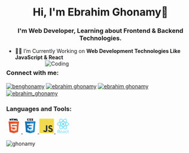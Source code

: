 <h1 align="center">Hi, I'm Ebrahim Ghonamy👋</h1>
<h3 align="center">
  I'm Web Developer, Learning about Frontend & Backend Technologies.
</h3>

- 👨‍💻 I’m Currently Working on **Web Development Technologies Like JavaScript &
React**
<img
  align="right"
  width="400"
  src="https://media.tenor.com/6JptszQgCnkAAAAj/text-work.gif"
  alt="Coding"
/>
<h3 align="left">Connect with me:</h3>
<p align="left">
  <a href="https://twitter.com/benghonamy" target="blank"
    ><img
      align="center"
      src="https://raw.githubusercontent.com/rahuldkjain/github-profile-readme-generator/master/src/images/icons/Social/twitter.svg"
      alt="benghonamy"
      height="30"
      width="40"
  /></a>
  <a href="https://linkedin.com/in/ebrahim ghonamy" target="blank"
    ><img
      align="center"
      src="https://raw.githubusercontent.com/rahuldkjain/github-profile-readme-generator/master/src/images/icons/Social/linked-in-alt.svg"
      alt="ebrahim ghonamy"
      height="30"
      width="40"
  /></a>
  <a href="https://fb.com/ebrahim ghonamy" target="blank"
    ><img
      align="center"
      src="https://raw.githubusercontent.com/rahuldkjain/github-profile-readme-generator/master/src/images/icons/Social/facebook.svg"
      alt="ebrahim ghonamy"
      height="30"
      width="40"
  /></a>
  <a href="https://instagram.com/ebrahim_ghonamy" target="blank"
    ><img
      align="center"
      src="https://raw.githubusercontent.com/rahuldkjain/github-profile-readme-generator/master/src/images/icons/Social/instagram.svg"
      alt="ebrahim_ghonamy"
      height="30"
      width="40"
  /></a>
</p>

<h3 align="left">Languages and Tools:</h3>
<p align="left">
  <a href="https://www.w3.org/html/" target="_blank" rel="noreferrer">
    <img
      src="https://raw.githubusercontent.com/devicons/devicon/master/icons/html5/html5-original-wordmark.svg"
      alt="html5"
      width="40"
      height="40"
    />
  </a>
  <a href="https://www.w3schools.com/css/" target="_blank" rel="noreferrer">
    <img
      src="https://raw.githubusercontent.com/devicons/devicon/master/icons/css3/css3-original-wordmark.svg"
      alt="css3"
      width="40"
      height="40"
    />
  </a>
  <a
    href="https://developer.mozilla.org/en-US/docs/Web/JavaScript"
    target="_blank"
    rel="noreferrer"
  >
    <img
      src="https://raw.githubusercontent.com/devicons/devicon/master/icons/javascript/javascript-original.svg"
      alt="javascript"
      width="40"
      height="40"
    />
  </a>
  <a href="https://reactjs.org/" target="_blank" rel="noreferrer">
    <img
      src="https://raw.githubusercontent.com/devicons/devicon/master/icons/react/react-original-wordmark.svg"
      alt="react"
      width="40"
      height="40"
    />
  </a>
</p>

<p>
  <img
    align="center"
    src="https://github-readme-stats.vercel.app/api/top-langs?username=ghonamy&show_icons=true&locale=en&layout=compact"
    alt="ghonamy"
  />
</p>
